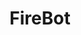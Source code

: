 ---
title: FireBot
url: https://fire-bot-docs.firebaseapp.com/
github: https://github.com/JimmyMcBride/FireBot
youTube:
img: https://i.imgur.com/dHBUmpe.png
description: An incredibly useful discord bot I built using node and discord.js.
---